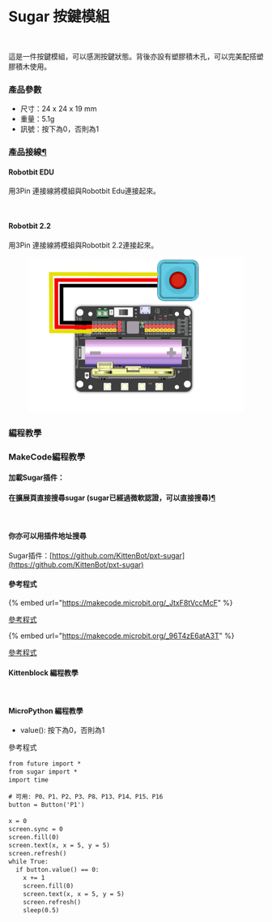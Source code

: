 # Sugar 按鍵模組

<figure><img src="https://kittenbothk.readthedocs.io/en/latest/_images/button1.png" alt=""><figcaption></figcaption></figure>

這是一件按鍵模組，可以感測按鍵狀態。背後亦設有塑膠積木孔，可以完美配搭塑膠積木使用。

### 產品參數

* 尺寸：24 x 24 x 19 mm
* 重量：5.1g
* 訊號：按下為0，否則為1

### 產品接線[¶](broken-reference)

#### Robotbit EDU

用3Pin 連接線將模組與Robotbit Edu連接起來。

<figure><img src="https://kittenbothk.readthedocs.io/en/latest/_images/button_wire1.png" alt=""><figcaption></figcaption></figure>

#### Robotbit 2.2

用3Pin 連接線將模組與Robotbit 2.2連接起來。

<figure><img src="../../.gitbook/assets/button_wiring_2.2.png" alt=""><figcaption></figcaption></figure>

### 編程教學

### MakeCode編程教學

#### 加載Sugar插件：

#### 在擴展頁直接搜尋sugar (sugar已經過微軟認證，可以直接搜尋)[¶](broken-reference)

<figure><img src="https://kittenbothk.readthedocs.io/en/latest/_images/sugar_search.gif" alt=""><figcaption></figcaption></figure>

#### 你亦可以用插件地址搜尋

Sugar插件：[https://github.com/KittenBot/pxt-sugar](https://github.com/KittenBot/pxt-sugar)

#### 參考程式

{% embed url="https://makecode.microbit.org/_JtxF8tVccMcF" %}



[參考程式](https://makecode.microbit.org/\_JtxF8tVccMcF)

{% embed url="https://makecode.microbit.org/_96T4zE6atA3T" %}



[參考程式](https://makecode.microbit.org/\_96T4zE6atA3T)

#### Kittenblock 編程教學

<figure><img src="https://kittenbothk.readthedocs.io/en/latest/_images/button3.png" alt=""><figcaption></figcaption></figure>

#### MicroPython 編程教學

* value(): 按下為0，否則為1

參考程式

```
from future import *
from sugar import *
import time

# 可用: P0、P1、P2、P3、P8、P13、P14、P15、P16
button = Button('P1')

x = 0
screen.sync = 0
screen.fill(0)
screen.text(x, x = 5, y = 5)
screen.refresh()
while True:
  if button.value() == 0:
    x += 1
    screen.fill(0)
    screen.text(x, x = 5, y = 5)
    screen.refresh()
    sleep(0.5)
```
